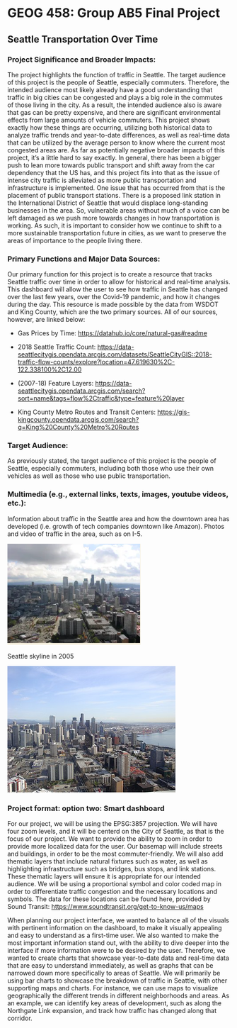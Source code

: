 # GEOG 458: Group AB5 Final Project

## Seattle Transportation Over Time

### Project Significance and Broader Impacts:
The project highlights the function of traffic in Seattle. The target audience of this project is the people of Seattle, especially commuters. Therefore, the intended audience most likely already have a good understanding that traffic in big cities can be congested and plays a big role in the commutes of those living in the city. As a result, the intended audience also is aware that gas can be pretty expensive, and there are significant environmental effects from large amounts of vehicle commuters. This project shows exactly how these things are occurring, utilizing both historical data to analyze traffic trends and year-to-date differences, as well as real-time data that can be utilized by the average person to know where the current most congested areas are. As far as potentially negative broader impacts of this project, it’s a little hard to say exactly. In general, there has been a bigger push to lean more towards public transport and shift away from the car dependency that the US has, and this project fits into that as the issue of intense city traffic is alleviated as more public transportation and infrastructure is implemented. One issue that has occurred from that is the placement of public transport stations. There is a proposed link station in the International District of Seattle that would displace long-standing businesses in the area. So, vulnerable areas without much of a voice can be left damaged as we push more towards changes in how transportation is working. As such, it is important to consider how we continue to shift to a more sustainable transportation future in cities, as we want to preserve the areas of importance to the people living there.


### Primary Functions and Major Data Sources:
Our primary function for this project is to create a resource that tracks Seattle traffic over time in order to allow for historical and real-time analysis. This dashboard will allow the user to see how traffic in Seattle has changed over the last few years, over the Covid-19 pandemic, and how it changes during the day. This resource is made possible by the data from WSDOT and King County, which are the two primary sources. All of our sources, however, are linked below:

- Gas Prices by Time: https://datahub.io/core/natural-gas#readme 

- 2018 Seattle Traffic Count: https://data-seattlecitygis.opendata.arcgis.com/datasets/SeattleCityGIS::2018-traffic-flow-counts/explore?location=47.619630%2C-122.338100%2C12.00 

- (2007-18) Feature Layers: https://data-seattlecitygis.opendata.arcgis.com/search?sort=name&tags=flow%2Ctraffic&type=feature%20layer 

- King County Metro Routes and Transit Centers: https://gis-kingcounty.opendata.arcgis.com/search?q=King%20County%20Metro%20Routes 


### Target Audience:
As previously stated, the target audience of this project is the people of Seattle, especially commuters, including both those who use their own vehicles as well as those who use public transportation.

### Multimedia (e.g., external links, texts, images, youtube videos, etc.):
Information about traffic in the Seattle area and how the downtown area has developed (i.e. growth of tech companies downtown like Amazon). Photos and video of traffic in the area, such as on I-5.


![Seattle skyline in 2005](img/skyline2005.png)

Seattle skyline in 2005

![Seattle skyline](img/SeattleSkyline.jpg)

### Project format: option two: Smart dashboard
For our project, we will be using the EPSG:3857 projection. We will have four zoom levels, and it will be centerd on the City of Seattle, as that is the focus of our project. We want to provide the ability to zoom in order to provide more localized data for the user. Our basemap will include streets and buildings, in order to be the most commuter-friendly. We will also add thematic layers that include natural fixtures such as water, as well as highlighting infrastructure such as bridges, bus stops, and link stations. These thematic layers will ensure it is appropriate for our intended audience. We will be using a proportional symbol and color coded map in order to differentiate traffic congestion and the necessary locations and symbols. The data for these locations can be found here, provided by Sound Transit:
https://www.soundtransit.org/get-to-know-us/maps

When planning our project interface, we wanted to balance all of the visuals with pertinent information on the dashboard, to make it visually appealing and easy to understand as a first-time user. We also wanted to make the most important information stand out, with the ability to dive deeper into the interface if more information were to be desired by the user. Therefore, we wanted to create charts that showcase year-to-date data and real-time data that are easy to understand immediately, as well as graphs that can be narrowed down more specifically to areas of Seattle. We will primarily be using bar charts to showcase the breakdown of traffic in Seattle, with other supporting maps and charts. For instance, we can use maps to visualize geographically the different trends in different neighborhoods and areas. As an example, we can identify key areas of development, such as along the Northgate Link expansion, and track how traffic has changed along that corridor.

